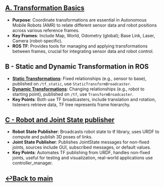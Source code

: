## [A. Transformation Basics](<A. Transformation Basics/Transformations_and_Frames.md>)

- **Purpose**: Coordinate transformations are essential in Autonomous Mobile Robots (AMR) to relate different sensor data and robot positions across various reference frames.
- **Key Frames**: Include Map, World, Odometry (global); Base Link, Laser, Camera (robot-specific).
- **ROS TF**: Provides tools for managing and applying transformations between frames, crucial for integrating sensor data and robot control.

## B - Static and Dynamic Transformation in ROS

- **[Static Transformations](<B. Static and Dynamic  transformations/Static.md>)**: Fixed relationships (e.g., sensor to base), published on `/tf_static`, use `StaticTransformBroadcaster`.
- **[Dynamic Transformations](<B. Static and Dynamic  transformations/Dynamic.md>)**: Changing relationships (e.g., robot to starting point), published on `/tf`, use `TransformBroadcaster`.
- **Key Points**: Both use TF broadcasters, include translation and rotation, listeners retrieve data, TF tree represents frame hierarchy.

## [C - Robot and Joint State publisher](<C. robot and joint state publisher/robot_joint_state_publisher.md>)

- **Robot State Publisher**: Broadcasts robot state to tf library, uses URDF to compute and publish 3D poses of links.
- **Joint State Publisher**: Publishes JointState messages for non-fixed joints, sources include GUI, subscribed messages, or default values.
- **Key Points**: Automates TF publishing from URDF, handles non-fixed joints, useful for testing and visualization, real-world applications use controller_manager.


## [↩Back to main](../README.md)